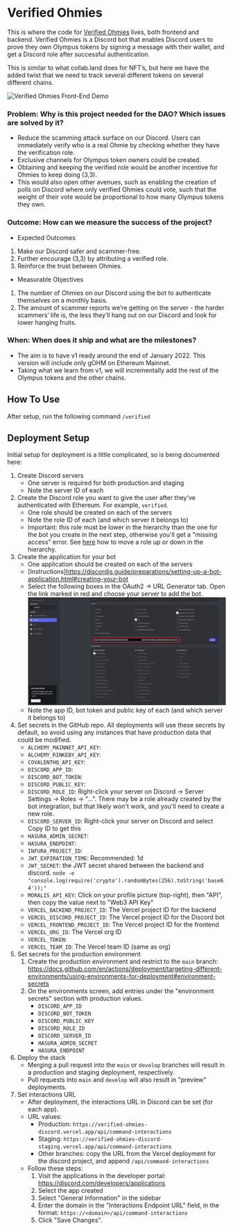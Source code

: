 # Verified Ohmies

This is where the code for [Verified Ohmies](https://www.notion.so/olympusdao/Active-Projects-703c573f1fdc42af95035fce2dca2321?p=62e7d754a50140e3a7f5775efff3089d) lives, both frontend and backend. Verified Ohmies is a Discord bot that enables Discord users to prove they own Olympus tokens by signing a message with their wallet, and get a Discord role after successful authentication.

This is similar to what collab.land does for NFT’s, but here we have the added twist that we need to track several different tokens on several different chains.

![Verified Ohmies Front-End Demo](assets/images/verified-ohmies-demo.gif)

### Problem: Why is this project needed for the DAO? Which issues are solved by it?

- Reduce the scamming attack surface on our Discord. Users can immediately verify who is a real Ohmie by checking whether they have the verification role.
- Exclusive channels for Olympus token owners could be created.
- Obtaining and keeping the verified role would be another incentive for Ohmies to keep doing (3,3).
- This would also open other avenues, such as enabling the creation of polls on Discord where only verified Ohmies could vote, such that the weight of their vote would be proportional to how many Olympus tokens they own.

### Outcome: How can we measure the success of the project?

- Expected Outcomes

1. Make our Discord safer and scammer-free.
2. Further encourage (3,3) by attributing a verified role.
3. Reinforce the trust between Ohmies.

- Measurable Objectives

1. The number of Ohmies on our Discord using the bot to authenticate themselves on a monthly basis.
2. The amount of scammer reports we’re getting on the server - the harder scammers’ life is, the less they’ll hang out on our Discord and look for lower hanging fruits.

### When: When does it ship and what are the milestones?

- The aim is to have v1 ready around the end of January 2022. This version will include only gOHM on Ethereum Mainnet.
- Taking what we learn from v1, we will incrementally add the rest of the Olympus tokens and the other chains.

## How To Use

After setup, run the following command `/verified`

## Deployment Setup

Initial setup for deployment is a little complicated, so is being documented here:

1. Create Discord servers
   - One server is required for both production and staging
   - Note the server ID of each
2. Create the Discord role you want to give the user after they've authenticated with Ethereum. For example, `verified`.
   - One role should be created on each of the servers
   - Note the role ID of each (and which server it belongs to)
   - Important: this role must be lower in the hierarchy than the one for the bot you create in the next step, otherwise you'll get a "missing access" error. See [here](https://support.discord.com/hc/en-us/articles/214836687-Role-Management-101) how to move a role up or down in the hierarchy.
3. Create the application for your bot
   - One application should be created on each of the servers
   - [Instructions]<https://discordjs.guide/preparations/setting-up-a-bot-application.html#creating-your-bot>
   - Select the following boxes in the OAuth2 -> URL Generator tab. Open the link marked in red and choose your server to add the bot. ![Discord OAuth2 Permissions](img/discord-oauth2-permissions.png)
   - Note the app ID, bot token and public key of each (and which server it belongs to)
4. Set secrets in the GitHub repo. All deployments will use these secrets by default, so avoid using any instances that have production data that could be modified.
   - `ALCHEMY_MAINNET_API_KEY`:
   - `ALCHEMY_RINKEBY_API_KEY`:
   - `COVALENTHQ_API_KEY`:
   - `DISCORD_APP_ID`:
   - `DISCORD_BOT_TOKEN`:
   - `DISCORD_PUBLIC_KEY`:
   - `DISCORD_ROLE_ID`: Right-click your server on Discord -> Server Settings -> Roles -> "...". There may be a role already created by the bot integration, but that likely won't work, and you'll need to create a new role.
   - `DISCORD_SERVER_ID`: Right-click your server on Discord and select Copy ID to get this
   - `HASURA_ADMIN_SECRET`:
   - `HASURA_ENDPOINT`:
   - `INFURA_PROJECT_ID`:
   - `JWT_EXPIRATION_TIME`: Recommended: 1d
   - `JWT_SECRET`: the JWT secret shared between the backend and discord. `node -e "console.log(require('crypto').randomBytes(256).toString('base64'));"`
   - `MORALIS_API_KEY`: Click on your profile picture (top-right), then "API", then copy the value next to "Web3 API Key"
   - `VERCEL_BACKEND_PROJECT_ID`: The Vercel project ID for the backend
   - `VERCEL_DISCORD_PROJECT_ID`: The Vercel project ID for the Discord bot
   - `VERCEL_FRONTEND_PROJECT_ID`: The Vercel project ID for the frontend
   - `VERCEL_ORG_ID`: The Vercel org ID
   - `VERCEL_TOKEN`:
   - `VERCEL_TEAM_ID`: The Vercel team ID (same as org)
5. Set secrets for the production environment
   1. Create the production environment and restrict to the `main` branch: <https://docs.github.com/en/actions/deployment/targeting-different-environments/using-environments-for-deployment#environment-secrets>
   2. On the environments screen, add entries under the "environment secrets" section with production values.
      - `DISCORD_APP_ID`
      - `DISCORD_BOT_TOKEN`
      - `DISCORD_PUBLIC_KEY`
      - `DISCORD_ROLE_ID`
      - `DISCORD_SERVER_ID`
      - `HASURA_ADMIN_SECRET`
      - `HASURA_ENDPOINT`
6. Deploy the stack
   - Merging a pull request into the `main` or `develop` branches will result in a production and staging deployment, respectively.
   - Pull requests into `main` and `develop` will also result in "preview" deployments.
7. Set interactions URL
   - After deployment, the interactions URL in Discord can be set (for each app).
   - URL values:
     - Production: `https://verified-ohmies-discord.vercel.app/api/command-interactions`
     - Staging: `https://verified-ohmies-discord-staging.vercel.app/api/command-interactions`
     - Other branches: copy the URL from the Vercel deployment for the discord project, and append `/api/command-interactions`
   - Follow these steps:
     1. Visit the applications in the developer portal: <https://discord.com/developers/applications>
     2. Select the app created
     3. Select "General Information" in the sidebar
     4. Enter the domain in the "Interactions Endpoint URL" field, in the format: `https://<domain>/api/command-interactions`
     5. Click "Save Changes".
